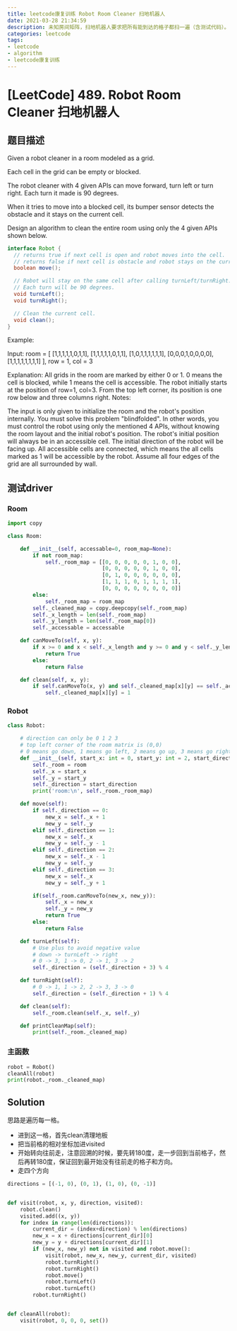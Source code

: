 ```yaml
---
title: leetcode康复训练 Robot Room Cleaner 扫地机器人
date: 2021-03-28 21:34:59
description: 未知房间矩阵，扫地机器人要求把所有能到达的格子都扫一遍（含测试代码）。
categories: leetcode
tags:
- leetcode
- algorithm
- leetcode康复训练
---
```


# [LeetCode] 489. Robot Room Cleaner 扫地机器人

## 题目描述

Given a robot cleaner in a room modeled as a grid.

Each cell in the grid can be empty or blocked.

The robot cleaner with 4 given APIs can move forward, turn left or turn right. Each turn it made is 90 degrees.

When it tries to move into a blocked cell, its bumper sensor detects the obstacle and it stays on the current cell.

Design an algorithm to clean the entire room using only the 4 given APIs shown below.

```java
interface Robot {
  // returns true if next cell is open and robot moves into the cell.
  // returns false if next cell is obstacle and robot stays on the current cell.
  boolean move();

  // Robot will stay on the same cell after calling turnLeft/turnRight.
  // Each turn will be 90 degrees.
  void turnLeft();
  void turnRight();

  // Clean the current cell.
  void clean();
}
```

Example:

Input:
room = [
  [1,1,1,1,1,0,1,1],
  [1,1,1,1,1,0,1,1],
  [1,0,1,1,1,1,1,1],
  [0,0,0,1,0,0,0,0],
  [1,1,1,1,1,1,1,1]
],
row = 1,
col = 3

Explanation:
All grids in the room are marked by either 0 or 1.
0 means the cell is blocked, while 1 means the cell is accessible.
The robot initially starts at the position of row=1, col=3.
From the top left corner, its position is one row below and three columns right.
Notes:

The input is only given to initialize the room and the robot's position internally. You must solve this problem "blindfolded". In other words, you must control the robot using only the mentioned 4 APIs, without knowing the room layout and the initial robot's position.
The robot's initial position will always be in an accessible cell.
The initial direction of the robot will be facing up.
All accessible cells are connected, which means the all cells marked as 1 will be accessible by the robot.
Assume all four edges of the grid are all surrounded by wall.

## 测试driver

### Room

```python
import copy

class Room:

    def __init__(self, accessable=0, room_map=None):
        if not room_map:
            self._room_map = [[0, 0, 0, 0, 0, 1, 0, 0],
                              [0, 0, 0, 0, 0, 1, 0, 0],
                              [0, 1, 0, 0, 0, 0, 0, 0],
                              [1, 1, 1, 0, 1, 1, 1, 1],
                              [0, 0, 0, 0, 0, 0, 0, 0]]
        else:
            self._room_map = room_map
        self._cleaned_map = copy.deepcopy(self._room_map)
        self._x_length = len(self._room_map)
        self._y_length = len(self._room_map[0])
        self._accessable = accessable

    def canMoveTo(self, x, y):
        if x >= 0 and x < self._x_length and y >= 0 and y < self._y_length and self._room_map[x][y] == self._accessable:
            return True
        else:
            return False

    def clean(self, x, y):
        if self.canMoveTo(x, y) and self._cleaned_map[x][y] == self._accessable:
            self._cleaned_map[x][y] = 1
```

### Robot

```python
class Robot:

    # direction can only be 0 1 2 3
    # top left corner of the room matrix is (0,0)
    # 0 means go down, 1 means go left, 2 means go up, 3 means go right
    def __init__(self, start_x: int = 0, start_y: int = 2, start_direction: int = 2, room: Room = Room()):
        self._room = room
        self._x = start_x
        self._y = start_y
        self._direction = start_direction
        print('room:\n', self._room._room_map)

    def move(self):
        if self._direction == 0:
            new_x = self._x + 1
            new_y = self._y
        elif self._direction == 1:
            new_x = self._x
            new_y = self._y - 1
        elif self._direction == 2:
            new_x = self._x - 1
            new_y = self._y
        elif self._direction == 3:
            new_x = self._x
            new_y = self._y + 1

        if(self._room.canMoveTo(new_x, new_y)):
            self._x = new_x
            self._y = new_y
            return True
        else:
            return False

    def turnLeft(self):
        # Use plus to avoid negative value
        # down -> turnLeft -> right
        # 0 -> 3, 1 -> 0, 2 -> 1, 3 -> 2
        self._direction = (self._direction + 3) % 4

    def turnRight(self):
        # 0 -> 1, 1 -> 2, 2 -> 3, 3 -> 0
        self._direction = (self._direction + 1) % 4

    def clean(self):
        self._room.clean(self._x, self._y)

    def printCleanMap(self):
        print(self._room._cleaned_map)
```

### 主函数

```python
robot = Robot()
cleanAll(robot)
print(robot._room._cleaned_map)
```

## Solution

思路是遍历每一格。
* 进到这一格，首先clean清理地板
* 把当前格的相对坐标加进visited
* 开始转向往前走，注意回溯的时候，要先转180度，走一步回到当前格子，然后再转180度，保证回到最开始没有往前走的格子和方向。
* 走四个方向

```python
directions = [(-1, 0), (0, 1), (1, 0), (0, -1)]


def visit(robot, x, y, direction, visited):
    robot.clean()
    visited.add((x, y))
    for index in range(len(directions)):
        current_dir = (index+direction) % len(directions)
        new_x = x + directions[current_dir][0]
        new_y = y + directions[current_dir][1]
        if (new_x, new_y) not in visited and robot.move():
            visit(robot, new_x, new_y, current_dir, visited)
            robot.turnRight()
            robot.turnRight()
            robot.move()
            robot.turnLeft()
            robot.turnLeft()
        robot.turnRight()


def cleanAll(robot):
    visit(robot, 0, 0, 0, set())
```
